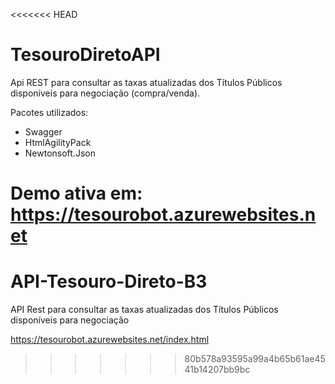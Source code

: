<<<<<<< HEAD
# TesouroDiretoAPI

Api REST para consultar as taxas atualizadas dos Títulos Públicos disponíveis para negociação (compra/venda).

Pacotes utilizados:
- Swagger
- HtmlAgilityPack
- Newtonsoft.Json

Demo ativa em: 
https://tesourobot.azurewebsites.net
=======
# API-Tesouro-Direto-B3
API Rest para consultar as taxas atualizadas dos Títulos Públicos disponíveis para negociação

https://tesourobot.azurewebsites.net/index.html
>>>>>>> 80b578a93595a99a4b65b61ae4541b14207bb9bc
